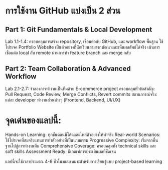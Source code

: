# การใช้งาน GitHub แบ่งเป็น 2 ส่วน
## Part 1: Git Fundamentals & Local Development

Lab 1.1-1.4: ครอบคลุมการสร้าง repository, เชื่อมต่อกับ GitHub, และ workflow พื้นฐาน
ใช้โปรเจค Portfolio Website เป็นตัวอย่างที่นักเรียนสามารถพัฒนาและเห็นผลลัพธ์ได้จริง
เน้นการเชื่อมต่อ local กับ remote ผ่านการทำ feature branch และ merge กลับ

## Part 2: Team Collaboration & Advanced Workflow

Lab 2.1-2.7: จำลองการทำงานเป็นทีมด้วย E-commerce project
ครอบคลุมหัวข้อสำคัญ: Pull Request, Code Review, Merge Conflicts, Revert commits
สถานการณ์จริง: แต่ละ developer ทำงานส่วนต่างๆ (Frontend, Backend, UI/UX)

# จุดเด่นของแลปนี้:

Hands-on Learning: ทุกขั้นตอนมีโค้ดและไฟล์ตัวอย่างให้ทำจริง
Real-world Scenarios: ใช้โปรเจคที่สมจริงแทนการทำตัวอย่างที่เป็นนามธรรม
Progressive Complexity: เริ่มจากพื้นฐานไปสู่การทำงานทีม
Comprehensive Coverage: ครอบคลุมทั้ง technical skills และ soft skills
Assessment Ready: มีเกณฑ์การประเมินผลที่ชัดเจน

แลปนี้จะใช้เวลาประมาณ 4-6 ชั่วโมงและเหมาะสำหรับการเรียนรู้แบบ project-based learning 